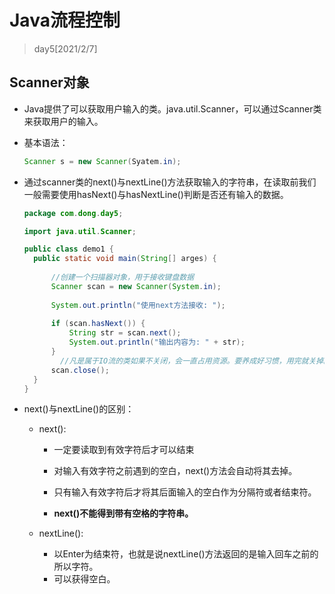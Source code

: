 # Java流程控制

> day5[2021/2/7]



## Scanner对象

- Java提供了可以获取用户输入的类。java.util.Scanner，可以通过Scanner类来获取用户的输入。

- 基本语法：

  ```java
  Scanner s = new Scanner(Syatem.in);
  ```

- 通过scanner类的next()与nextLine()方法获取输入的字符串，在读取前我们一般需要使用hasNext()与hasNextLine()判断是否还有输入的数据。

  ```java
  package com.dong.day5;
  
  import java.util.Scanner;
  
  public class demo1 {
  	public static void main(String[] arges) {
  		
  		//创建一个扫描器对象，用于接收键盘数据
  		Scanner scan = new Scanner(System.in);
  		
  		System.out.println("使用next方法接收: ");
  		
  		if (scan.hasNext()) {
  			String str = scan.next();
  			System.out.println("输出内容为: " + str);
  		}
          //凡是属于IO流的类如果不关闭，会一直占用资源。要养成好习惯，用完就关掉。
  		scan.close();
  	}
  }
  
  ```

- next()与nextLine()的区别：

  - next():

    - 一定要读取到有效字符后才可以结束

    - 对输入有效字符之前遇到的空白，next()方法会自动将其去掉。

    - 只有输入有效字符后才将其后面输入的空白作为分隔符或者结束符。

    - **next()不能得到带有空格的字符串。**

  - nextLine():
    - 以Enter为结束符，也就是说nextLine()方法返回的是输入回车之前的所以字符。
    - 可以获得空白。